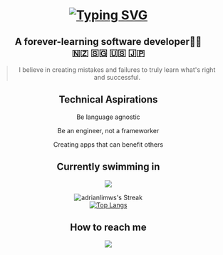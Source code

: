 
<div align="center"> 
<h1>
<a href="https://git.io/typing-svg"><img src="https://readme-typing-svg.demolab.com?font=Comic+Sans+MS&weight=600&size=24&pause=1000&center=true&random=false&width=435&lines=Kia+Ora!+My+name+is+Adrian+%3AD" alt="Typing SVG" /></a>
</h1>

<h2>A forever-learning software developer👨‍💻 <br /> 🇳🇿 🇸🇬 🇺🇸 🇯🇵</h2>

<blockquote>
  I believe in creating mistakes and failures to truly learn what's right and successful.</blockquote>

  <h2>Technical Aspirations</h2>

  <p>Be language agnostic </p>
  <p>Be an engineer, not a frameworker </p>
  <p>Creating apps that can benefit others </p>

  <h2>Currently swimming in</h2>
  <img src="https://skillicons.dev/icons?i=php,laravel,vue,postgres,supabase,nuxtjs,astro,netlify" />

  ![adrianlimws's Streak](https://github-readme-streak-stats.herokuapp.com/?user=adrianlimws&theme=vue&hide_border=true)
<br />
  [![Top Langs](https://github-readme-stats.vercel.app/api/top-langs/?username=adrianlimws&layout=compact)](https://github.com/anuraghazra/github-readme-stats)

<h2>How to reach me</h2>
<a href="https://discord.gg/VPsqDYQuAR" target="_blank">
    <img src="https://skillicons.dev/icons?i=discord" />
</a>

</div>

